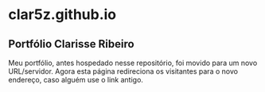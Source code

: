 # clar5z.github.io
## Portfólio Clarisse Ribeiro
Meu portfólio, antes hospedado nesse repositório, foi movido para um novo URL/servidor. 
Agora esta página redireciona os visitantes para o novo endereço, caso alguém use o link antigo.
